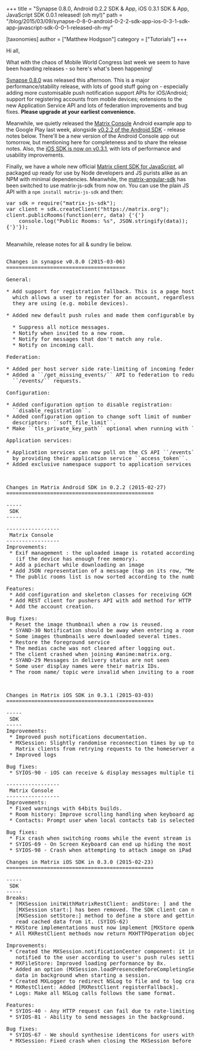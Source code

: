 +++
title = "Synapse 0.8.0, Android 0.2.2 SDK & App, iOS 0.3.1 SDK & App, JavaScript SDK 0.0.1 released! (oh my!)"
path = "/blog/2015/03/09/synapse-0-8-0-android-0-2-2-sdk-app-ios-0-3-1-sdk-app-javascript-sdk-0-0-1-released-oh-my"

[taxonomies]
author = ["Matthew Hodgson"]
category = ["Tutorials"]
+++

Hi all,

What with the chaos of Mobile World Congress last week we seem to have been hoarding releases - so here's what's been happening!

<a href="https://github.com/matrix-org/synapse">Synapse 0.8.0</a> was released this afternoon.  This is a major performance/stability release, with lots of good stuff going on - especially adding more customisable push notification support APIs for iOS/Android; support for registering accounts from mobile devices; extensions to the new Application Service API and lots of federation improvements and bug fixes.  <b>Please upgrade at your earliest convenience.</b>

Meanwhile, we quietly released the <a href="https://play.google.com/store/apps/details?id=org.matrix.androidsdk.alpha">Matrix Console</a> Android example app to the Google Play last week, alongside <a href="https://github.com/matrix-org/matrix-android-sdk">v0.2.2 of the Android SDK</a> - release notes below.  There'll be a new version of the Android Console app out tomorrow, but mentioning here for completeness and to share the release notes.  Also, the <a href="https://github.com/matrix-org/matrix-ios-sdk">iOS SDK is now on v0.3.1</a>, with lots of performance and usability improvements.

Finally, we have a whole new official <a href="https://github.com/matrix-org/matrix-js-sdk">Matrix client SDK for JavaScript</a>, all packaged up ready for use by Node developers and JS purists alike as an NPM with minimal dependencies.  Meanwhile, the <a href="https://github.com/matrix-org/matrix-angular-sdk">matrix-angular-sdk</a> has been switched to use matrix-js-sdk from now on.  You can use the plain JS API with a <code>npm install matrix-js-sdk</code> and then:

<pre>
var sdk = require("matrix-js-sdk");
var client = sdk.createClient("https://matrix.org");
client.publicRooms(function(err, data) {'{'}
    console.log("Public Rooms: %s", JSON.stringify(data));
{'}'});

</pre>

Meanwhile, release notes for all &amp; sundry lie below.

<pre>

Changes in synapse v0.8.0 (2015-03-06)
======================================

General:

* Add support for registration fallback. This is a page hosted on the server
  which allows a user to register for an account, regardless of what client
  they are using (e.g. mobile devices).

* Added new default push rules and made them configurable by clients:

  * Suppress all notice messages.
  * Notify when invited to a new room.
  * Notify for messages that don't match any rule.
  * Notify on incoming call.

Federation:

* Added per host server side rate-limiting of incoming federation requests.
* Added a ``/get_missing_events/`` API to federation to reduce number of
  ``/events/`` requests.

Configuration:

* Added configuration option to disable registration:
  ``disable_registration``.
* Added configuration option to change soft limit of number of open file
  descriptors: ``soft_file_limit``.
* Make ``tls_private_key_path`` optional when running with ``no_tls``.

Application services:

* Application services can now poll on the CS API ``/events`` for their events,
  by providing their application service ``access_token``.
* Added exclusive namespace support to application services API.


</pre>

<pre>
Changes in Matrix Android SDK in 0.2.2 (2015-02-27)
===============================================

-----
 SDK
-----
  
-----------------
 Matrix Console
-----------------
Improvements:
 * Exif management : the uploaded image is rotated according to the exif metadata
   (if the device has enough free memory).
 * Add a piechart while downloading an image 
 * Add JSON representation of a message (tap on its row, “Message details”
 * The public rooms list is now sorted according to the number of members.

Features:
 * Add configuration and skeleton classes for receiving GCM messages
 * Add REST client for pushers API with add method for HTTP pushers.
 * Add the account creation.

Bug fixes:
 * Reset the image thumbnail when a row is reused.
 * SYAND-30 Notification should be away when entering a room.
 * Some images thumbnails were downloaded several times.
 * Restore the foreground service
 * The medias cache was not cleared after logging out.
 * The client crashed when joining #anime:matrix.org.
 * SYAND-29 Messages in delivery status are not seen
 * Some user display names were their matrix IDs.
 * The room name/ topic were invalid when inviting to a room.


</pre>

<pre>
Changes in Matrix iOS SDK in 0.3.1 (2015-03-03)
===============================================

-----
 SDK
-----
Improvements:
 * Improved push notifications documentation.
 * MXSession: Slightly randomise reconnection times by up to 3s to prevent all
   Matrix clients from retrying requests to the homeserver at the same time.
 * Improved logs
 
Bug fixes:
 * SYIOS-90 - iOS can receive & display messages multiple times when on bad connections
 
-----------------
 Matrix Console
-----------------
Improvements:
 * Fixed warnings with 64bits builds.
 * Room history: Improve scrolling handling when keyboard appears.
 * Contacts: Prompt user when local contacts tab is selected if constact sync is disabled.
 
Bug fixes:
 * Fix crash when switching rooms while the event stream is resuming.
 * SYIOS-69 - On Screen Keyboard can end up hiding the most recent messages in a room.
 * SYIOS-98 - Crash when attempting to attach image on iPad
 
Changes in Matrix iOS SDK in 0.3.0 (2015-02-23)
===============================================

-----
 SDK
-----
Breaks:
 * [MXSession initWithMatrixRestClient: andStore: ] and the onStoreDataReady argument in
   [MXSession start:] has been removed. The SDK client can now use the asynchronous
   [MXSession setStore:] method to define a store and getting notified when the SDK can
   read cached data from it. (SYIOS-62)
 * MXStore implementations must now implement [MXStore openWithCredentials].
 * All MXRestClient methods now return MXHTTPOperation objects.
 
Improvements:
 * Created the MXSession.notificationCenter component: it indicates when an event must be
   notified to the user according to user's push rules settings.
 * MXFileStore: Improved loading performance by 8x.
 * Added an option (MXSession.loadPresenceBeforeCompletingSessionStart) to refresh presence
   data in background when starting a session.
 * Created MXLogger to redirect NSLog to file and to log crashes or uncaught exception.
 * MXRestClient: Added [MXRestClient registerFallback].
 * Logs: Make all NSLog calls follows the same format.
 
Features:
 * SYIOS-40 - Any HTTP request can fail due to rate-limiting on the server, and need to be retried.
 * SYIOS-81 - Ability to send messages in the background.
 
Bug fixes:
 * SYIOS-67 - We should synthesise identicons for users with no avatar.
 * MXSession: Fixed crash when closing the MXSession before the end of initial Sync.
</pre>

